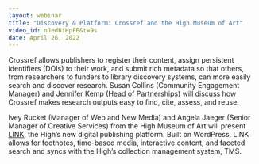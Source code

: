 ```yaml
---
layout: webinar
title: "Discovery & Platform: Crossref and the High Museum of Art"
video_id: nJed6iHpFE&t=9s
date: April 26, 2022
---
```

Crossref allows publishers to register their content, assign persistent identifiers (DOIs) to their work, and submit rich metadata so that others, from researchers to funders to library discovery systems, can more easily search and discover research. Susan Collins (Community Engagement Manager) and Jennifer Kemp (Head of Partnerships) will discuss how Crossref makes research outputs easy to find, cite, assess, and reuse. 

Ivey Rucket (Manager of Web and New Media) and Angela Jaeger (Senior Manager of Creative Services) from the High Museum of Art will present [LINK](https://high.org/link/), the High’s new digital publishing platform. Built on WordPress, LINK allows for footnotes, time-based media, interactive content, and faceted search and syncs with the High’s collection management system, TMS.
